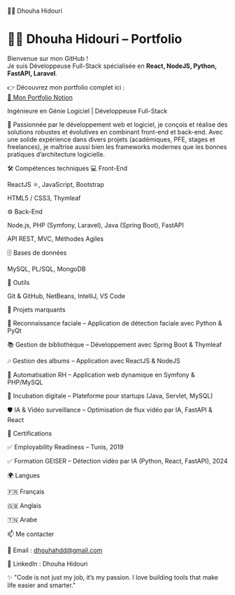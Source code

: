 👩‍💻 Dhouha Hidouri

# 👩‍💻 Dhouha Hidouri – Portfolio

Bienvenue sur mon GitHub !  
Je suis Développeuse Full-Stack spécialisée en **React, NodeJS, Python, FastAPI, Laravel**.  

👉 Découvrez mon portfolio complet ici :  
[📂 Mon Portfolio Notion](https://www.notion.so/25d69bb52489809d9dcbe59673f32183?v=25d69bb5248980c3a5cf000cb6ae1967&source=copy_link)


Ingénieure en Génie Logiciel | Développeuse Full-Stack

🚀 Passionnée par le développement web et logiciel, je conçois et réalise des solutions robustes et évolutives en combinant front-end et back-end.
Avec une solide expérience dans divers projets (académiques, PFE, stages et freelances), je maîtrise aussi bien les frameworks modernes que les bonnes pratiques d’architecture logicielle.

🛠️ Compétences techniques
💻 Front-End

ReactJS ⚛️, JavaScript, Bootstrap

HTML5 / CSS3, Thymleaf

⚙️ Back-End

Node.js, PHP (Symfony, Laravel), Java (Spring Boot), FastAPI

API REST, MVC, Méthodes Agiles

🗄️ Bases de données

MySQL, PL/SQL, MongoDB

🔧 Outils

Git & GitHub, NetBeans, IntelliJ, VS Code

📂 Projets marquants

🤖 Reconnaissance faciale – Application de détection faciale avec Python & PyQt

📚 Gestion de bibliothèque – Développement avec Spring Boot & Thymleaf

🎶 Gestion des albums – Application avec ReactJS & NodeJS

👔 Automatisation RH – Application web dynamique en Symfony & PHP/MySQL

🚀 Incubation digitale – Plateforme pour startups (Java, Servlet, MySQL)

🛡️ IA & Vidéo surveillance – Optimisation de flux vidéo par IA, FastAPI & React

📜 Certifications

✅ Employability Readiness – Tunis, 2019

✅ Formation GEISER – Détection vidéo par IA (Python, React, FastAPI), 2024

🌍 Langues

🇫🇷 Français

🇬🇧 Anglais

🇹🇳 Arabe

📫 Me contacter

📧 Email : dhouhahdd@gmail.com

🔗 LinkedIn : Dhouha Hidouri

✨ "Code is not just my job, it’s my passion. I love building tools that make life easier and smarter."
